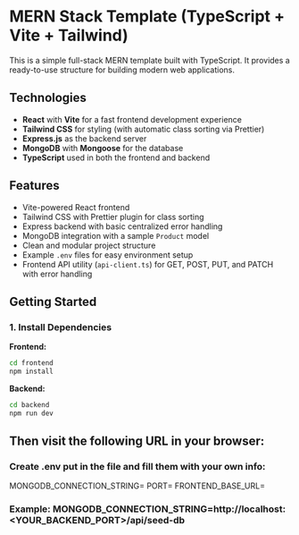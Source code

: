 # MERN Stack Template (TypeScript + Vite + Tailwind)

This is a simple full-stack MERN template built with TypeScript. It provides a ready-to-use structure for building modern web applications.

## Technologies

- **React** with **Vite** for a fast frontend development experience
- **Tailwind CSS** for styling (with automatic class sorting via Prettier)
- **Express.js** as the backend server
- **MongoDB** with **Mongoose** for the database
- **TypeScript** used in both the frontend and backend

## Features

- Vite-powered React frontend
- Tailwind CSS with Prettier plugin for class sorting
- Express backend with basic centralized error handling
- MongoDB integration with a sample `Product` model
- Clean and modular project structure
- Example `.env` files for easy environment setup
- Frontend API utility (`api-client.ts`) for GET, POST, PUT, and PATCH with error handling

## Getting Started

### 1. Install Dependencies

**Frontend:**
```bash
cd frontend
npm install
```

**Backend:**

```bash
cd backend
npm run dev
```

## Then visit the following URL in your browser:

### Create .env  put in the file and fill them with your own info:

MONGODB_CONNECTION_STRING=
PORT=
FRONTEND_BASE_URL=

### Example: MONGODB_CONNECTION_STRING=http://localhost:<YOUR_BACKEND_PORT>/api/seed-db
